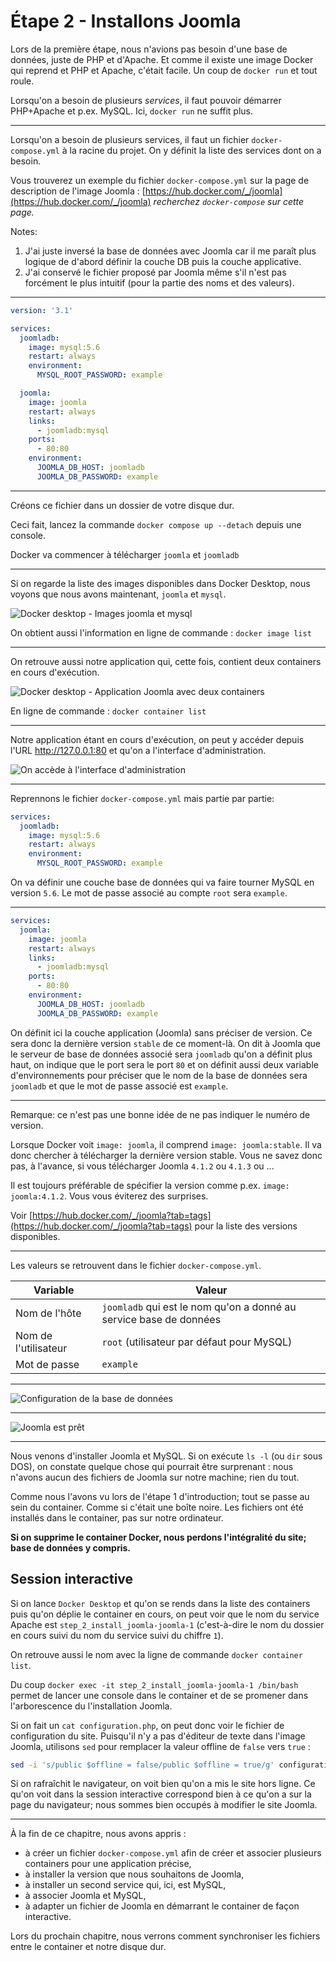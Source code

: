 # Étape 2 - Installons Joomla

Lors de la première étape, nous n'avions pas besoin d'une base de données, juste de PHP et d'Apache. Et comme il existe une image Docker qui reprend et PHP et Apache, c'était facile. Un coup de `docker run` et tout roule.

Lorsqu'on a besoin de plusieurs *services*, il faut pouvoir démarrer PHP+Apache et p.ex. MySQL. Ici, `docker run` ne suffit plus.  

----

Lorsqu'on a besoin de plusieurs services, il faut un fichier `docker-compose.yml` à la racine du projet. On y définit la liste des services dont on a besoin.

Vous trouverez un exemple du fichier `docker-compose.yml` sur la page de description de l'image Joomla : [https://hub.docker.com/_/joomla](https://hub.docker.com/_/joomla) *recherchez `docker-compose` sur cette page.*

Notes: 

1. J'ai juste inversé la base de données avec Joomla car il me paraît plus logique de d'abord définir la couche DB puis la couche applicative.
2. J'ai conservé le fichier proposé par Joomla même s'il n'est pas forcément le plus intuitif (pour la partie des noms et des valeurs).

----

```yaml
version: '3.1'

services:
  joomladb:
    image: mysql:5.6
    restart: always
    environment:
      MYSQL_ROOT_PASSWORD: example

  joomla:
    image: joomla
    restart: always
    links:
      - joomladb:mysql
    ports:
      - 80:80
    environment:
      JOOMLA_DB_HOST: joomladb
      JOOMLA_DB_PASSWORD: example
```

----

Créons ce fichier dans un dossier de votre disque dur.

Ceci fait, lancez la commande `docker compose up --detach` depuis une console.

Docker va commencer à télécharger `joomla` et `joomladb`

----

Si on regarde la liste des images disponibles dans Docker Desktop, nous voyons que nous avons maintenant, `joomla` et `mysql`.

![Docker desktop - Images joomla et mysql](./images/desktop_image_step_2.png)

On obtient aussi l'information en ligne de commande : `docker image list`

----

On retrouve aussi notre application qui, cette fois, contient deux containers en cours d'exécution.

![Docker desktop - Application Joomla avec deux containers](./images/desktop_container_step_2.png)

En ligne de commande : `docker container list`

----

Notre application étant en cours d'exécution, on peut y accéder depuis l'URL http://127.0.0.1:80 et qu'on a l'interface d'administration.

![On accède à l'interface d'administration](./images/joomla_administrator.png)

----

Reprennons le fichier `docker-compose.yml` mais partie par partie: 

```yaml
services:
  joomladb:
    image: mysql:5.6
    restart: always
    environment:
      MYSQL_ROOT_PASSWORD: example
```

On va définir une couche base de données qui va faire tourner MySQL en version `5.6`. Le mot de passe associé au compte `root` sera `example`.

----

```yaml
services:
  joomla:
    image: joomla
    restart: always
    links:
      - joomladb:mysql
    ports:
      - 80:80
    environment:
      JOOMLA_DB_HOST: joomladb
      JOOMLA_DB_PASSWORD: example
```

On définit ici la couche application (Joomla) sans préciser de version. Ce sera donc la dernière version `stable` de ce moment-là. On dit à Joomla que le serveur de base de données associé sera `joomladb` qu'on a définit plus haut, on indique que le port sera le port `80` et on définit aussi deux variable d'environnements pour préciser que le nom de la base de données sera `joomladb` et que le mot de passe associé est `example`.

----

Remarque: ce n'est pas une bonne idée de ne pas indiquer le numéro de version.

Lorsque Docker voit `image: joomla`, il comprend `image: joomla:stable`. Il va donc chercher à télécharger la dernière version stable. Vous ne savez donc pas, à l'avance, si vous télécharger Joomla `4.1.2` ou `4.1.3` ou ... 

Il est toujours préférable de spécifier la version comme p.ex.  `image: joomla:4.1.2`. Vous vous éviterez des surprises.

Voir [https://hub.docker.com/_/joomla?tab=tags](https://hub.docker.com/_/joomla?tab=tags) pour la liste des versions disponibles.

----

Les valeurs se retrouvent dans le fichier `docker-compose.yml`.

| Variable | Valeur |
| --- | --- |
| Nom de l'hôte | `joomladb` qui est le nom qu'on a donné au service base de données |
| Nom de l'utilisateur | `root` (utilisateur par défaut pour MySQL) |
| Mot de passe | `example` |

----

![Configuration de la base de données](./images/joomla_administrator_db.png)

----

![Joomla est prêt](./images/joomla_administrator_ready.png)

----

Nous venons d'installer Joomla et MySQL. Si on exécute `ls -l` (ou `dir` sous DOS), on constate quelque chose qui pourrait être surprenant : nous n'avons aucun des fichiers de Joomla sur notre machine; rien du tout.

Comme nous l'avons vu lors de l'étape 1 d'introduction; tout se passe au sein du container. Comme si c'était une boîte noire. Les fichiers ont été installés dans le container, pas sur notre ordinateur.

**Si on supprime le container Docker, nous perdons l'intégralité du site; base de données y compris.**

## Session interactive

Si on lance `Docker Desktop` et qu'on se rends dans la liste des containers puis qu'on déplie le container en cours, on peut voir que le nom du service Apache est `step_2_install_joomla-joomla-1` (c'est-à-dire le nom du dossier en cours suivi du nom du service suivi du chiffre `1`).

On retrouve aussi le nom avec la ligne de commande `docker container list`.

Du coup `docker exec -it step_2_install_joomla-joomla-1 /bin/bash` permet de lancer une console dans le container et de se promener dans l'arborescence du l'installation Joomla.

Si on fait un `cat configuration.php`, on peut donc voir le fichier de configuration du site. Puisqu'il n'y a pas d'éditeur de texte dans l'image Joomla, utilisons `sed` pour remplacer la valeur offline de `false` vers `true` :

```bash
sed -i 's/public $offline = false/public $offline = true/g' configuration.php
```

Si on rafraîchit le navigateur, on voit bien qu'on a mis le site hors ligne. Ce qu'on voit dans la session interactive correspond bien à ce qu'on a sur la page du navigateur; nous sommes bien occupés à modifier le site Joomla.

----

À la fin de ce chapitre, nous avons appris :

* à créer un fichier `docker-compose.yml` afin de créer et associer plusieurs containers pour une application précise,
* à installer la version que nous souhaitons de Joomla,
* à installer un second service qui, ici, est MySQL,
* à associer Joomla et MySQL,
* à adapter un fichier de Joomla en démarrant le container de façon interactive.

Lors du prochain chapitre, nous verrons comment synchroniser les fichiers entre le container et notre disque dur.
